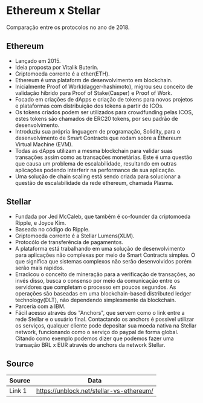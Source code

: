 # Ethereum x Stellar

Comparação entre os protocolos no ano de 2018.

## Ethereum

* Lançado em 2015.
* Ideia proposta por Vitalik Buterin.
* Criptomoeda corrente é a ether(ETH).
* Ethereum é uma plataform de desenvolvimento em blockchain.
* Inicialmente Proof of Work(dagger-hashimoto), migrou seu conceito de validação hibrido para Proof of Stake(Casper) e Proof of Work.
* Focado em criações de dApps e criação de tokens para novos projetos e plataformas com distribuição dos tokens a partir de ICOs.
* Os tokens criados podem ser utilizados para crowdfunding pelas ICOS, estes tokens são chamados de ERC20 tokens, por seu padrão de desenvolvimento.
* Introduziu sua própria linguagem de programação, Solidity, para o desenvolvimento de Smart Contracts que rodam sobre a Ethereum Virtual Machine (EVM).
* Todas as dApps utilizam a mesma blockchain para validar suas transações assim como as transações monetárias. Este é uma questão que causa um problema de escalabilidade, resultando em outras aplicações podendo interferir na performance de sua aplicação.
* Uma solução de chain scaling está sendo criada para solucionar a questão de escalabilidade da rede ethereum, chamada Plasma.

## Stellar

* Fundada por Jed McCaleb, que também é co-founder da criptomoeda Ripple, e Joyce Kim.
* Baseada no código do Ripple.
* Criptomoeda corrente é a Stellar Lumens(XLM).
* Protocólo de transferência de pagamentos.
* A plataforma está trabalhando em uma solução de desenvolvimento para aplicações não complexas por meio de Smart Contracts simples. O que significa que sistemas complexos não serão desenvolvidos porém serão mais rapidos.
* Erradicou o conceito de mineração para a verificação de transações, ao invés disso, busca o consenso por meio da comunicação entre os servidores que completam o processo em poucos segundos. As operações são baseadas em uma blockchain-based distributed ledger technology(DLT), não dependendo simplesmente da blockchain.
* Parceria com a IBM.
* Fácil acesso através dos "Anchors", que servem como o link entre a rede Stellar e o usuário final. Contactando os anchors é possivel utilizar os serviços, qualquer cliente pode depositar sua moeda nativa na Stellar network, funcionando como o serviço do paypal de forma global. Citando como exemplo podemos dizer que podemos fazer uma transação BRL x EUR através do anchors da network Stellar.

## Source

Source  | Data
------------- | -------------
Link 1  | <https://unblock.net/stellar-vs-ethereum/>
